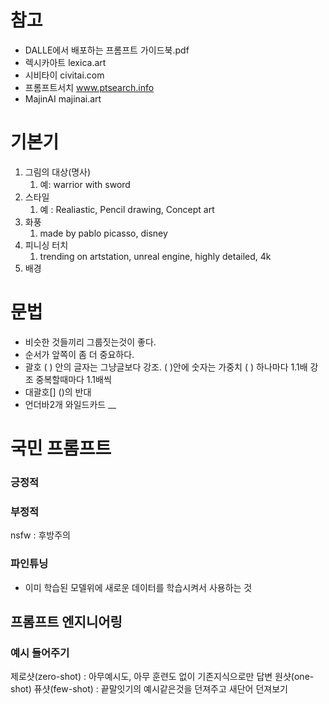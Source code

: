 # 참고
- DALLE에서 배포하는 프롬프트 가이드북.pdf
- 렉시카아트 lexica.art
- 시비타이 civitai.com
- 프롬프트서치 www.ptsearch.info
- MajinAI  majinai.art



# 기본기
1. 그림의 대상(명사)
	1. 예: warrior with sword
2. 스타일
	1. 예 : Realiastic, Pencil drawing, Concept art
3. 화풍
	1. made by pablo picasso, disney
4. 피니싱 터치
	1. trending on artstation, unreal engine, highly detailed, 4k
5. 배경


# 문법
- 비슷한 것들끼리 그룹짓는것이 좋다.
- 순서가 앞쪽이 좀 더 중요하다.
- 괄호
   (  ) 안의 글자는 그냥글보다 강조.  (  )안에 숫자는 가중치
  (  ) 하나마다 1.1배 강조  중복할때마다 1.1배씩
- 대괄호[]  ()의 반대
- 언더바2개  와일드카드
    __ 


# 국민 프롬프트
### 긍정적

### 부정적
nsfw : 후방주의

### 파인튜닝
- 이미 학습된 모델위에 새로운 데이터를 학습시켜서 사용하는 것


## 프롬프트 엔지니어링
### 예시 들어주기
제로샷(zero-shot)  : 아무예시도, 아무 훈련도 없이 기존지식으로만 답변
원샷(one-shot)
퓨샷(few-shot) : 끝말잇기의 예시같은것을 던져주고 새단어 던져보기